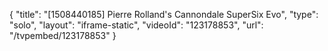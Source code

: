 {
    "title": "[1508440185] Pierre Rolland's Cannondale SuperSix Evo",
    "type": "solo",
    "layout": "iframe-static",
    "videoId": "123178853",
    "url": "\/tvpembed\/123178853"
}